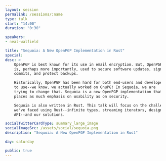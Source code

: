 ```yaml
---
layout: session
permalink: /sessions/:name
type: talk
start: "14:00"
duration: "0:30"

speakers:
- neal-walfield

title: "Sequoia: A New OpenPGP Implementation in Rust"
special:
desc: >
    OpenPGP is best known for its use in email encryption. But, OpenPGP
    is, perhaps more importantly, used to secure software updates, sign
    commits, and protect backups.

    Historically, OpenPGP has been hard for both end-users and developers
    to use--we know, we actually worked on GnuPG! In Sequoia, we are
    trying to change that. Sequoia is a new OpenPGP implementation that
    places as much emphasis on usability as on security.

    Sequoia is also written in Rust. This talk will focus on the challenges that
    we've faced using Rust--infinite types, streaming iterators, designing a clean
    API--and our solutions.

socialTwitterCardType: summary_large_image
socialImageSrc: /assets/social/sequoia.png
description: "Sequoia: A New OpenPGP Implementation in Rust"

day: saturday

public: true
---
```

